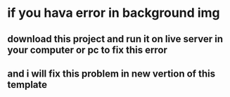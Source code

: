 # if you hava error in background img

## download this project and run it on live server in your computer or pc to fix this error

## and i will fix this problem in new vertion of this template
